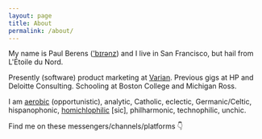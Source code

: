 ```yaml
---
layout: page
title: About
permalink: /about/
---
```

My name is Paul Berens (<a href="http://accentperfect.com/pronunciation/berens/" target="_blank">'bɪrənz</a>) and I live in San Francisco, but hail from L'Étoile du Nord.

Presently (software) product marketing at <a href="https://varian.com/" target="_blank">Varian</a>. Previous gigs at HP and Deloitte Consulting. Schooling at Boston College and Michigan Ross.

I am <a href="https://www.relive.cc/view/vMv8PX48NvQ" target="_blank">aerobic</a> (opportunistic), analytic, Catholic, eclectic, Germanic/Celtic, hispanophonic, <a href="https://twitter.com/KarlTheFog" target="_blank">homichlophilic</a> [sic], philharmonic, technophilic, unchic.

Find me on these messengers/channels/platforms &#128071;

<a href="https://angel.co/berens" target="_blank"><i class="fab fa-angellist"></i></a>&nbsp;&nbsp;&nbsp;
<a href="https://keybase.io/berens" target="_blank"><i class="fab fa-keybase"></i></a>&nbsp;&nbsp;&nbsp;
<a href="https://www.linkedin.com/in/berensp" target="_blank"><i class="fab fa-linkedin-in"></i></a>&nbsp;&nbsp;&nbsp;
<a rel="me" href="https://mastodon.social/@berens" target="_blank"><i class="fab fa-mastodon"></i></a>&nbsp;&nbsp;&nbsp;
<a href="https://signal.org/install" target="_blank"><i class="fas fa-signal"></i></a>&nbsp;&nbsp;&nbsp;
<a href="https://join.status.im/u/berens.stateofus.eth" target="_blank"><i class="fab fa-ethereum"></i></a>&nbsp;&nbsp;&nbsp;
<a href="https://twitter.com/berensp" target="_blank"><i class="fab fa-twitter"></i></a>
